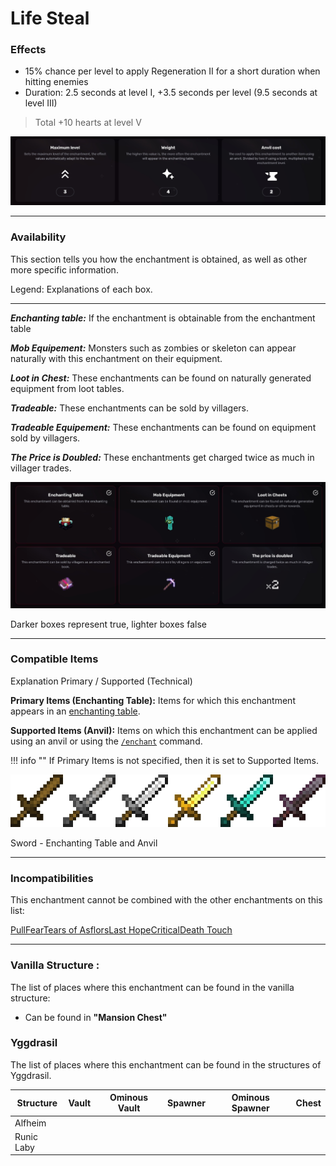 # Life Steal
### Effects
*   15% chance per level to apply Regeneration II for a short duration when hitting enemies
*   Duration: 2.5 seconds at level I, +3.5 seconds per level (9.5 seconds at level III)

> Total +10 hearts at level V

![](/images/voxel/enchantment/weapon-enchantment/image_1756618476199_426.png)

* * *

### Availability

This section tells you how the enchantment is obtained, as well as other more specific information.

Legend: Explanations of each box.[](#legend-explanations-of-each-box)

* * *

_**Enchanting table:**_ If the enchantment is obtainable from the enchantment table

_**Mob Equipement:**_ Monsters such as zombies or skeleton can appear naturally with this enchantment on their equipment.

_**Loot in Chest:**_ These enchantments can be found on naturally generated equipment from loot tables.

_**Tradeable:**_ These enchantments can be sold by villagers.

_**Tradeable Equipement:**_ These enchantments can be found on equipment sold by villagers.

_**The Price is Doubled:**_ These enchantments get charged twice as much in villager trades.

![](/images/voxel/enchantment/weapon-enchantment/image_1756618476199_713.png)

Darker boxes represent true, lighter boxes false

* * *

### Compatible Items
Explanation Primary / Supported (Technical)[](#explanation-primary-supported-technical)

**Primary Items (Enchanting Table):** Items for which this enchantment appears in an [enchanting table](https://minecraft.wiki/w/Enchanting_table).

**Supported Items (Anvil):** Items on which this enchantment can be applied using an anvil or using the [`/enchant`](https://minecraft.wiki/w/Commands/enchant) command.

!!! info ""
    If Primary Items is not specified, then it is set to Supported Items.

![](/images/voxel/enchantment/weapon-enchantment/image_1756618476199_152.png)

Sword - Enchanting Table and Anvil

* * *

### Incompatibilities

This enchantment cannot be combined with the other enchantments on this list:

[Pull](/voxel/enchantment/weapon-enchantment/pull)[Fear](/voxel/enchantment/weapon-enchantment/fear)[Tears of Asflors](/voxel/enchantment/weapon-enchantment/tears-of-asflors)[Last Hope](/voxel/enchantment/weapon-enchantment/last-hope)[Critical](/voxel/enchantment/weapon-enchantment/critical)[Death Touch](/voxel/enchantment/weapon-enchantment/death-touch)

* * *

### Vanilla Structure :

The list of places where this enchantment can be found in the vanilla structure:

*   Can be found in **"Mansion Chest"**
### Yggdrasil

The list of places where this enchantment can be found in the structures of Yggdrasil.

| Structure | Vault | Ominous Vault | Spawner | Ominous Spawner | Chest |
| --- | --- | --- | --- | --- | --- |
| Alfheim |  |  |  |  |  |
| Runic Laby |  |  |  |  |  |